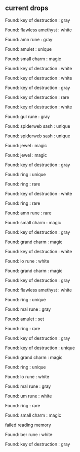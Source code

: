 ## current drops

Found: key of destruction : gray
Found: flawless amethyst : white
Found: amn rune : gray
Found: amulet : unique
Found: small charm : magic
Found: key of destruction : white
Found: key of destruction : white
Found: key of destruction : gray
Found: key of destruction : rare
Found: key of destruction : white
Found: gul rune : gray
Found: spiderweb sash : unique
Found: spiderweb sash : unique
Found: jewel : magic
Found: jewel : magic
Found: key of destruction : gray
Found: ring : unique
Found: ring : rare
Found: key of destruction : white
Found: ring : rare
Found: amn rune : rare
Found: small charm : magic
Found: key of destruction : gray
Found: grand charm : magic
Found: key of destruction : white
Found: lo rune : white
Found: grand charm : magic
Found: key of destruction : gray
Found: flawless amethyst : white
Found: ring : unique
Found: mal rune : gray
Found: amulet : set
Found: ring : rare
Found: key of destruction : gray
Found: key of destruction : unique
Found: grand charm : magic
Found: ring : unique
Found: lo rune : white
Found: mal rune : gray
Found: um rune : white
Found: ring : rare
Found: small charm : magic
failed reading memory
Found: ber rune : white
Found: key of destruction : gray
